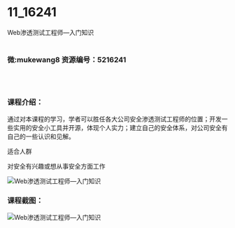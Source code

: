 # 11_16241
Web渗透测试工程师—入门知识
<br/></br>
<h3>微:mukewang8 资源编号：5216241</h3>
<br/></br>
<h3>课程介绍：</h3>
<p>通过对本课程的学习，学者可以胜任各大公司安全渗透测试工程师的位置；开发一些实用的安全小工具并开源，体现个人实力；建立自己的安全体系，对公司安全有自己的一些认识和见解。</p>
<p>适合人群</p>
<p>对安全有兴趣或想从事安全方面工作</p>
<p><img src="https://www.ko996.com/wp-content/uploads/img/2020/11/12345-300x186.jpg" alt="Web渗透测试工程师—入门知识"></p>
<div class="info-desc">
<h3>课程截图：</h3>
<p><img src="https://www.ko996.com/wp-content/uploads/img/2020/11/1-62.png" alt="Web渗透测试工程师—入门知识"></p>


			
</div>
